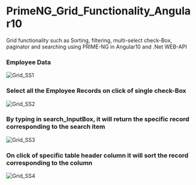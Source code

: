 # PrimeNG_Grid_Functionality_Angular10
Grid functionality such as Sorting, filtering, multi-select check-Box, paginator and searching using PRIME-NG in Angular10 and .Net WEB-API 

### **Employee Data**
![Grid_SS1](https://user-images.githubusercontent.com/53462568/147820054-27b54105-1d29-4829-ace5-734e7dc584ff.png)

### **Select all the Employee Records on click of single check-Box**
![Grid_SS2](https://user-images.githubusercontent.com/53462568/147820095-28c6a93e-3ccc-4cb8-b8e8-0a8309b47706.png)

### **By typing in search_InputBox, it will return the specific record corresponding to the search item**
![Grid_SS3](https://user-images.githubusercontent.com/53462568/147820216-7ff7722d-231e-4db5-9c5b-e6ecc0b50653.png)

### **On click of specific table header column it will sort the record corresponding to the column**
![Grid_SS4](https://user-images.githubusercontent.com/53462568/147820282-75fda12a-5511-45d2-af17-d34896a958d4.png)
